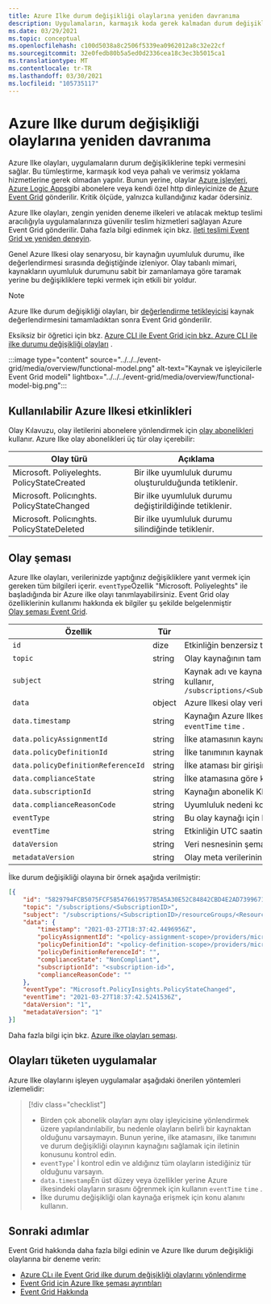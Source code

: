 ```yaml
---
title: Azure Ilke durum değişikliği olaylarına yeniden davranıma
description: Uygulamaların, karmaşık koda gerek kalmadan durum değişikliklerine tepki vermesini sağlayan uygulama Ilkesi olaylarına abone olmak için Azure Event Grid kullanın.
ms.date: 03/29/2021
ms.topic: conceptual
ms.openlocfilehash: c100d5038a8c2506f5339ea0962012a8c32e22cf
ms.sourcegitcommit: 32e0fedb80b5a5ed0d2336cea18c3ec3b5015ca1
ms.translationtype: MT
ms.contentlocale: tr-TR
ms.lasthandoff: 03/30/2021
ms.locfileid: "105735117"
---
```

# <a name="reacting-to-azure-policy-state-change-events"></a>Azure Ilke durum değişikliği olaylarına yeniden davranıma

Azure Ilke olayları, uygulamaların durum değişikliklerine tepki vermesini sağlar. Bu tümleştirme, karmaşık kod veya pahalı ve verimsiz yoklama hizmetlerine gerek olmadan yapılır. Bunun yerine, olaylar [Azure işlevleri](../../../azure-functions/index.yml), [Azure Logic Apps](../../../logic-apps/index.yml)gibi abonelere veya kendi özel http dinleyicinize de [Azure Event Grid](../../../event-grid/index.yml) gönderilir.
Kritik ölçüde, yalnızca kullandığınız kadar ödersiniz.

Azure Ilke olayları, zengin yeniden deneme ilkeleri ve atılacak mektup teslimi aracılığıyla uygulamalarınıza güvenilir teslim hizmetleri sağlayan Azure Event Grid gönderilir. Daha fazla bilgi edinmek için bkz. [ileti teslimi Event Grid ve yeniden deneyin](../../../event-grid/delivery-and-retry.md).

Genel Azure Ilkesi olay senaryosu, bir kaynağın uyumluluk durumu, ilke değerlendirmesi sırasında değiştiğinde izleniyor. Olay tabanlı mimari, kaynakların uyumluluk durumunu sabit bir zamanlamaya göre taramak yerine bu değişikliklere tepki vermek için etkili bir yoldur.

> [!NOTE]
> Azure Ilke durum değişikliği olayları, bir [değerlendirme tetikleyicisi](../how-to/get-compliance-data.md#evaluation-triggers) kaynak değerlendirmesini tamamladıktan sonra Event Grid gönderilir.

Eksiksiz bir öğretici için bkz. [Azure CLI ile Event Grid için bkz. Azure CLI ile ilke durumu değişikliği olayları](../tutorials/route-state-change-events.md) .

:::image type="content" source="../../../event-grid/media/overview/functional-model.png" alt-text="Kaynak ve işleyicilerle Event Grid modeli" lightbox="../../../event-grid/media/overview/functional-model-big.png":::

## <a name="available-azure-policy-events"></a>Kullanılabilir Azure Ilkesi etkinlikleri

Olay Kılavuzu, olay iletilerini abonelere yönlendirmek için [olay abonelikleri](../../../event-grid/concepts.md#event-subscriptions) kullanır. Azure Ilke olay abonelikleri üç tür olay içerebilir:

| Olay türü | Açıklama |
| ---------- | ----------- |
| Microsoft. Poliyeleghts. PolicyStateCreated | Bir ilke uyumluluk durumu oluşturulduğunda tetiklenir. |
| Microsoft. Policınghts. PolicyStateChanged | Bir ilke uyumluluk durumu değiştirildiğinde tetiklenir. |
| Microsoft. Policınghts. PolicyStateDeleted | Bir ilke uyumluluk durumu silindiğinde tetiklenir. |

## <a name="event-schema"></a>Olay şeması

Azure Ilke olayları, verilerinizde yaptığınız değişikliklere yanıt vermek için gereken tüm bilgileri içerir. `eventType`Özellik "Microsoft. Poliyeleghts" ile başladığında bir Azure ilke olayı tanımlayabilirsiniz.
Event Grid olay özelliklerinin kullanımı hakkında ek bilgiler şu şekilde belgelenmiştir  
[Olay şeması Event Grid](../../../event-grid/event-schema.md).

| Özellik | Tür | Description |
| -------- | ---- | ----------- |
| `id` | dize | Etkinliğin benzersiz tanımlayıcısı. |
| `topic` | string | Olay kaynağının tam kaynak yolu. Bu alan yazılabilir değil. Event Grid bu değeri sağlar. |
| `subject` | string | Kaynak adı ve kaynak türü dahil olmak üzere, uyumluluk durumu değişikliğinin bulunduğu kaynağın tam nitelikli KIMLIĞI. Biçimini kullanır, `/subscriptions/<SubscriptionID>/resourceGroups/<ResourceGroup>/providers/<ProviderNamespace>/<ResourceType>/<ResourceName>` |
| `data` | object | Azure Ilkesi olay verileri. |
| `data.timestamp` | string | Kaynağın Azure Ilkesi tarafından tarandığı saat (UTC). Olayları sıralama için, en üst düzey veya özellikler yerine bu özelliği kullanın `eventTime` `time` . |
| `data.policyAssignmentId` | string | İlke atamasının kaynak KIMLIĞI. |
| `data.policyDefinitionId` | string | İlke tanımının kaynak KIMLIĞI. |
| `data.policyDefinitionReferenceId` | string | İlke ataması bir girişim için ise, girişim tanımının içindeki ilke tanımı için başvuru Kımlığı. Boş olabilir. |
| `data.complianceState` | string | İlke atamasına göre kaynağın uyumluluk durumu. |
| `data.subscriptionId` | string | Kaynağın abonelik KIMLIĞI. |
| `data.complianceReasonCode` | string | Uyumluluk nedeni kodu. Boş olabilir. |
| `eventType` | string | Bu olay kaynağı için kayıtlı olay türlerinden biri. |
| `eventTime` | string | Etkinliğin UTC saatine göre oluşturulduğu zaman. |
| `dataVersion` | string | Veri nesnesinin şema sürümü. Şema sürümünü yayımcı tanımlar. |
| `metadataVersion` | string | Olay meta verilerinin şema sürümü. Event Grid en üst düzey özelliklerin şemasını tanımlar. Event Grid bu değeri sağlar. |

İlke durum değişikliği olayına bir örnek aşağıda verilmiştir:

```json
[{
    "id": "5829794FCB5075FCF585476619577B5A5A30E52C84842CBD4E2AD73996714C4C",
    "topic": "/subscriptions/<SubscriptionID>",
    "subject": "/subscriptions/<SubscriptionID>/resourceGroups/<ResourceGroup>/providers/<ProviderNamespace>/<ResourceType>/<ResourceName>",
    "data": {
        "timestamp": "2021-03-27T18:37:42.4496956Z",
        "policyAssignmentId": "<policy-assignment-scope>/providers/microsoft.authorization/policyassignments/<policy-assignment-name>",
        "policyDefinitionId": "<policy-definition-scope>/providers/microsoft.authorization/policydefinitions/<policy-definition-name>",
        "policyDefinitionReferenceId": "",
        "complianceState": "NonCompliant",
        "subscriptionId": "<subscription-id>",
        "complianceReasonCode": ""
    },
    "eventType": "Microsoft.PolicyInsights.PolicyStateChanged",
    "eventTime": "2021-03-27T18:37:42.5241536Z",
    "dataVersion": "1",
    "metadataVersion": "1"
}]
```

Daha fazla bilgi için bkz. [Azure ilke olayları şeması](../../../event-grid/event-schema-policy.md).

## <a name="practices-for-consuming-events"></a>Olayları tüketen uygulamalar

Azure Ilke olaylarını işleyen uygulamalar aşağıdaki önerilen yöntemleri izlemelidir:

> [!div class="checklist"]
> - Birden çok abonelik olayları aynı olay işleyicisine yönlendirmek üzere yapılandırılabilir, bu nedenle olayların belirli bir kaynaktan olduğunu varsaymayın. Bunun yerine, ilke atamasını, ilke tanımını ve durum değişikliği olayının kaynağını sağlamak için iletinin konusunu kontrol edin.
> - `eventType`' İ kontrol edin ve aldığınız tüm olayların istediğiniz tür olduğunu varsayın.
> - `data.timestamp`En üst düzey veya özellikler yerine Azure ilkesindeki olayların sırasını öğrenmek için kullanın `eventTime` `time` .
> - İlke durumu değişikliği olan kaynağa erişmek için konu alanını kullanın.

## <a name="next-steps"></a>Sonraki adımlar

Event Grid hakkında daha fazla bilgi edinin ve Azure Ilke durum değişikliği olaylarına bir deneme verin:

- [Azure CLı ile Event Grid ilke durum değişikliği olaylarını yönlendirme](../tutorials/route-state-change-events.md)
- [Event Grid için Azure Ilke şeması ayrıntıları](../../../event-grid/event-schema-policy.md)
- [Event Grid Hakkında](../../../event-grid/overview.md)